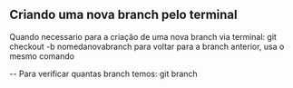 ## Criando uma nova branch pelo terminal

Quando necessario para a criação de uma nova branch via terminal:
git checkout -b nomedanovabranch
para voltar para a branch anterior, usa o mesmo comando

--
Para verificar quantas branch temos:
git branch


